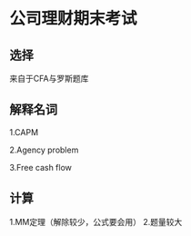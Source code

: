 # 公司理财期末考试

## 选择

来自于CFA与罗斯题库



## 解释名词

1.CAPM

2.Agency problem

3.Free cash flow






## 计算
1.MM定理（解除较少，公式要会用）
2.题量较大



